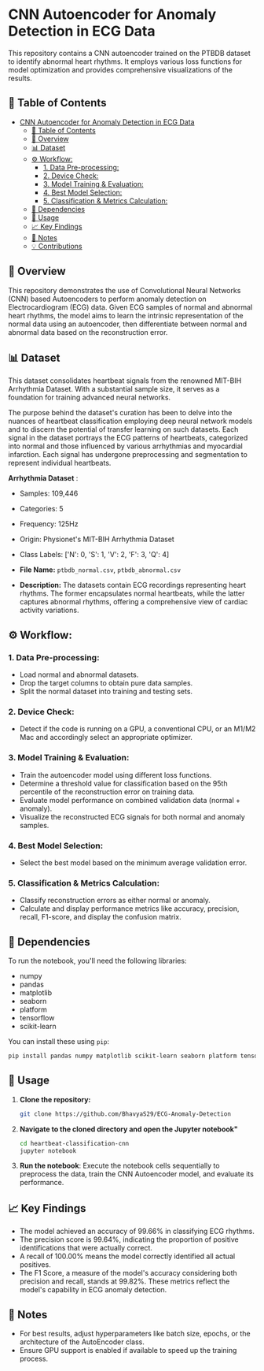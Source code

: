 # CNN Autoencoder for Anomaly Detection in ECG Data

This repository contains a CNN autoencoder trained on the PTBDB dataset to identify abnormal heart rhythms. It employs various loss functions for model optimization and provides comprehensive visualizations of the results.

## 📖 Table of Contents
- [CNN Autoencoder for Anomaly Detection in ECG Data](#cnn-autoencoder-for-anomaly-detection-in-ecg-data)
  - [📖 Table of Contents](#-table-of-contents)
  - [📌 Overview](#-overview)
  - [📊 Dataset](#-dataset)
  - [⚙️ Workflow:](#️-workflow)
    - [1. Data Pre-processing:](#1-data-pre-processing)
    - [2. Device Check:](#2-device-check)
    - [3. Model Training \& Evaluation:](#3-model-training--evaluation)
    - [4. Best Model Selection:](#4-best-model-selection)
    - [5. Classification \& Metrics Calculation:](#5-classification--metrics-calculation)
  - [🔧 Dependencies](#-dependencies)
  - [🚀 Usage](#-usage)
  - [📈 Key Findings](#-key-findings)
  - [📝 Notes](#-notes)
  - [💡 Contributions](#-contributions)

## 📌 Overview
This repository demonstrates the use of Convolutional Neural Networks (CNN) based Autoencoders to perform anomaly detection on Electrocardiogram (ECG) data. Given ECG samples of normal and abnormal heart rhythms, the model aims to learn the intrinsic representation of the normal data using an autoencoder, then differentiate between normal and abnormal data based on the reconstruction error.

## 📊 Dataset

This dataset consolidates heartbeat signals from the renowned MIT-BIH Arrhythmia Dataset. With a substantial sample size, it serves as a foundation for training advanced neural networks.

The purpose behind the dataset's curation has been to delve into the nuances of heartbeat classification employing deep neural network models and to discern the potential of transfer learning on such datasets. Each signal in the dataset portrays the ECG patterns of heartbeats, categorized into normal and those influenced by various arrhythmias and myocardial infarction. Each signal has undergone preprocessing and segmentation to represent individual heartbeats.

**Arrhythmia Dataset** :
- Samples: 109,446
- Categories: 5
- Frequency: 125Hz
- Origin: Physionet's MIT-BIH Arrhythmia Dataset
- Class Labels: ['N': 0, 'S': 1, 'V': 2, 'F': 3, 'Q': 4]

- **File Name:** `ptbdb_normal.csv`, `ptbdb_abnormal.csv`
- **Description:** The datasets contain ECG recordings representing heart rhythms. The former encapsulates normal heartbeats, while the latter captures abnormal rhythms, offering a comprehensive view of cardiac activity variations.

## ⚙️ Workflow:
### 1. Data Pre-processing:
- Load normal and abnormal datasets.
- Drop the target columns to obtain pure data samples.
- Split the normal dataset into training and testing sets.
### 2. Device Check:
- Detect if the code is running on a GPU, a conventional CPU, or an M1/M2 Mac and accordingly select an appropriate optimizer.
### 3. Model Training & Evaluation:
- Train the autoencoder model using different loss functions.
- Determine a threshold value for classification based on the 95th percentile of the reconstruction error on training data.
- Evaluate model performance on combined validation data (normal + anomaly).
- Visualize the reconstructed ECG signals for both normal and anomaly samples.
### 4. Best Model Selection:
- Select the best model based on the minimum average validation error.
### 5. Classification & Metrics Calculation:
- Classify reconstruction errors as either normal or anomaly.
- Calculate and display performance metrics like accuracy, precision, recall, F1-score, and display the confusion matrix.

## 🔧 Dependencies

To run the notebook, you'll need the following libraries:

- numpy
- pandas
- matplotlib
- seaborn
- platform
- tensorflow
- scikit-learn

You can install these using `pip`:

```bash
pip install pandas numpy matplotlib scikit-learn seaborn platform tensorflow
```

## 🚀 Usage

1. **Clone the repository:**

   ```bash
   git clone https://github.com/BhavyaS29/ECG-Anomaly-Detection
    ```
2. **Navigate to the cloned directory and open the Jupyter notebook"**

    ```bash
    cd heartbeat-classification-cnn
    jupyter notebook
    ```
3. **Run the notebook**: Execute the notebook cells sequentially to preprocess the data, train the CNN Autoencoder model, and evaluate its performance.

## 📈 Key Findings
* The model achieved an accuracy of 99.66% in classifying ECG rhythms.
* The precision score is 99.64%, indicating the proportion of positive identifications that were actually correct.
* A recall of 100.00% means the model correctly identified all actual positives.
* The F1 Score, a measure of the model's accuracy considering both precision and recall, stands at 99.82%.
These metrics reflect the model's capability in ECG anomaly detection.

## 📝 Notes

* For best results, adjust hyperparameters like batch size, epochs, or the architecture of the AutoEncoder class.
*  Ensure GPU support is enabled if available to speed up the training process.

